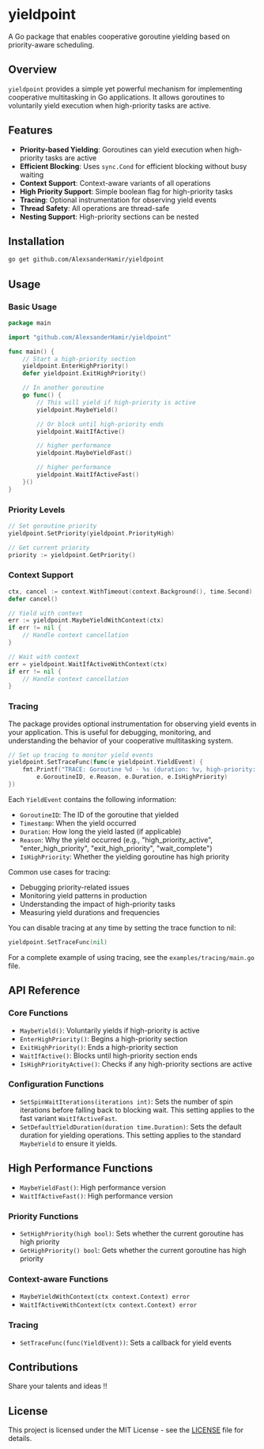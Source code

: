 # yieldpoint

A Go package that enables cooperative goroutine yielding based on priority-aware scheduling.

## Overview

`yieldpoint` provides a simple yet powerful mechanism for implementing cooperative multitasking in Go applications. It allows goroutines to voluntarily yield execution when high-priority tasks are active.

## Features

- **Priority-based Yielding**: Goroutines can yield execution when high-priority tasks are active
- **Efficient Blocking**: Uses `sync.Cond` for efficient blocking without busy waiting
- **Context Support**: Context-aware variants of all operations
- **High Priority Support**: Simple boolean flag for high-priority tasks
- **Tracing**: Optional instrumentation for observing yield events
- **Thread Safety**: All operations are thread-safe
- **Nesting Support**: High-priority sections can be nested

## Installation

```bash
go get github.com/AlexsanderHamir/yieldpoint
```

## Usage

### Basic Usage

```go
package main

import "github.com/AlexsanderHamir/yieldpoint"

func main() {
    // Start a high-priority section
    yieldpoint.EnterHighPriority()
    defer yieldpoint.ExitHighPriority()

    // In another goroutine
    go func() {
        // This will yield if high-priority is active
        yieldpoint.MaybeYield()

        // Or block until high-priority ends
        yieldpoint.WaitIfActive()

        // higher performance
        yieldpoint.MaybeYieldFast()

        // higher performance
        yieldpoint.WaitIfActiveFast()
    }()
}
```

### Priority Levels

```go
// Set goroutine priority
yieldpoint.SetPriority(yieldpoint.PriorityHigh)

// Get current priority
priority := yieldpoint.GetPriority()
```

### Context Support

```go
ctx, cancel := context.WithTimeout(context.Background(), time.Second)
defer cancel()

// Yield with context
err := yieldpoint.MaybeYieldWithContext(ctx)
if err != nil {
    // Handle context cancellation
}

// Wait with context
err = yieldpoint.WaitIfActiveWithContext(ctx)
if err != nil {
    // Handle context cancellation
}
```

### Tracing

The package provides optional instrumentation for observing yield events in your application. This is useful for debugging, monitoring, and understanding the behavior of your cooperative multitasking system.

```go
// Set up tracing to monitor yield events
yieldpoint.SetTraceFunc(func(e yieldpoint.YieldEvent) {
    fmt.Printf("TRACE: Goroutine %d - %s (duration: %v, high-priority: %v)\n",
        e.GoroutineID, e.Reason, e.Duration, e.IsHighPriority)
})
```

Each `YieldEvent` contains the following information:

- `GoroutineID`: The ID of the goroutine that yielded
- `Timestamp`: When the yield occurred
- `Duration`: How long the yield lasted (if applicable)
- `Reason`: Why the yield occurred (e.g., "high_priority_active", "enter_high_priority", "exit_high_priority", "wait_complete")
- `IsHighPriority`: Whether the yielding goroutine has high priority

Common use cases for tracing:

- Debugging priority-related issues
- Monitoring yield patterns in production
- Understanding the impact of high-priority tasks
- Measuring yield durations and frequencies

You can disable tracing at any time by setting the trace function to nil:

```go
yieldpoint.SetTraceFunc(nil)
```

For a complete example of using tracing, see the `examples/tracing/main.go` file.

## API Reference

### Core Functions

- `MaybeYield()`: Voluntarily yields if high-priority is active
- `EnterHighPriority()`: Begins a high-priority section
- `ExitHighPriority()`: Ends a high-priority section
- `WaitIfActive()`: Blocks until high-priority section ends
- `IsHighPriorityActive()`: Checks if any high-priority sections are active

### Configuration Functions

- `SetSpinWaitIterations(iterations int)`: Sets the number of spin iterations before falling back to blocking wait. This setting applies to the fast variant `WaitIfActiveFast`.
- `SetDefaultYieldDuration(duration time.Duration)`: Sets the default duration for yielding operations. This setting applies to the standard `MaybeYield` to ensure it yields.

## High Performance Functions

- `MaybeYieldFast()`: High performance version
- `WaitIfActiveFast()`: High performance version

### Priority Functions

- `SetHighPriority(high bool)`: Sets whether the current goroutine has high priority
- `GetHighPriority() bool`: Gets whether the current goroutine has high priority

### Context-aware Functions

- `MaybeYieldWithContext(ctx context.Context) error`
- `WaitIfActiveWithContext(ctx context.Context) error`

### Tracing

- `SetTraceFunc(func(YieldEvent))`: Sets a callback for yield events

## Contributions

Share your talents and ideas !!

## License

This project is licensed under the MIT License - see the [LICENSE](LICENSE) file for details.
